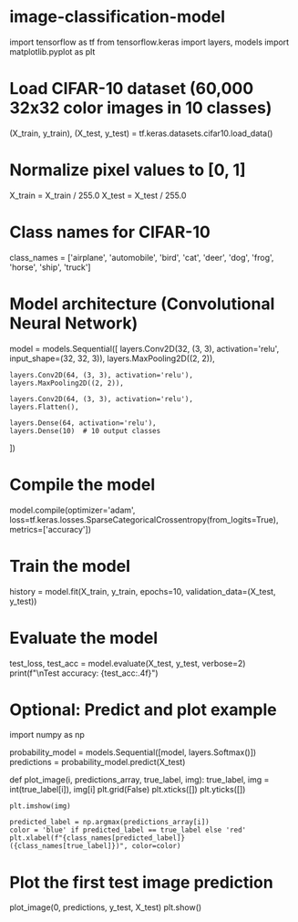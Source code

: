 # image-classification-model
import tensorflow as tf
from tensorflow.keras import layers, models
import matplotlib.pyplot as plt

# Load CIFAR-10 dataset (60,000 32x32 color images in 10 classes)
(X_train, y_train), (X_test, y_test) = tf.keras.datasets.cifar10.load_data()

# Normalize pixel values to [0, 1]
X_train = X_train / 255.0
X_test = X_test / 255.0

# Class names for CIFAR-10
class_names = ['airplane', 'automobile', 'bird', 'cat', 'deer',
               'dog', 'frog', 'horse', 'ship', 'truck']

# Model architecture (Convolutional Neural Network)
model = models.Sequential([
    layers.Conv2D(32, (3, 3), activation='relu', input_shape=(32, 32, 3)),
    layers.MaxPooling2D((2, 2)),
    
    layers.Conv2D(64, (3, 3), activation='relu'),
    layers.MaxPooling2D((2, 2)),
    
    layers.Conv2D(64, (3, 3), activation='relu'),
    layers.Flatten(),
    
    layers.Dense(64, activation='relu'),
    layers.Dense(10)  # 10 output classes
])

# Compile the model
model.compile(optimizer='adam',
              loss=tf.keras.losses.SparseCategoricalCrossentropy(from_logits=True),
              metrics=['accuracy'])

# Train the model
history = model.fit(X_train, y_train, epochs=10,
                    validation_data=(X_test, y_test))

# Evaluate the model
test_loss, test_acc = model.evaluate(X_test, y_test, verbose=2)
print(f"\nTest accuracy: {test_acc:.4f}")

# Optional: Predict and plot example
import numpy as np

probability_model = models.Sequential([model, layers.Softmax()])
predictions = probability_model.predict(X_test)

def plot_image(i, predictions_array, true_label, img):
    true_label, img = int(true_label[i]), img[i]
    plt.grid(False)
    plt.xticks([])
    plt.yticks([])

    plt.imshow(img)

    predicted_label = np.argmax(predictions_array[i])
    color = 'blue' if predicted_label == true_label else 'red'
    plt.xlabel(f"{class_names[predicted_label]} ({class_names[true_label]})", color=color)

# Plot the first test image prediction
plot_image(0, predictions, y_test, X_test)
plt.show()
